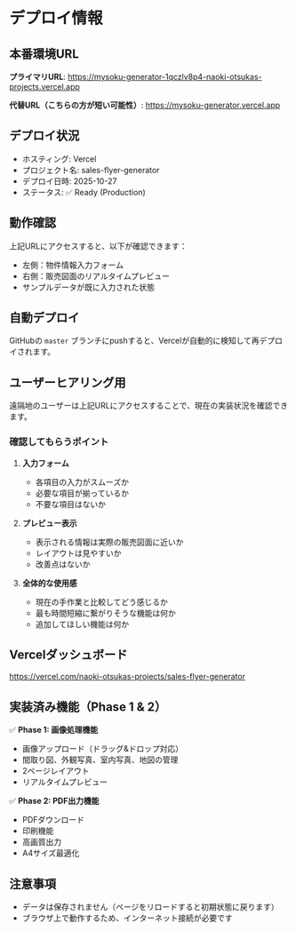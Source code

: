 # デプロイ情報

## 本番環境URL

**プライマリURL**: https://mysoku-generator-1qczlv8p4-naoki-otsukas-projects.vercel.app

**代替URL（こちらの方が短い可能性）**: https://mysoku-generator.vercel.app

## デプロイ状況

- ホスティング: Vercel
- プロジェクト名: sales-flyer-generator
- デプロイ日時: 2025-10-27
- ステータス: ✅ Ready (Production)

## 動作確認

上記URLにアクセスすると、以下が確認できます：
- 左側：物件情報入力フォーム
- 右側：販売図面のリアルタイムプレビュー
- サンプルデータが既に入力された状態

## 自動デプロイ

GitHubの `master` ブランチにpushすると、Vercelが自動的に検知して再デプロイされます。

## ユーザーヒアリング用

遠隔地のユーザーは上記URLにアクセスすることで、現在の実装状況を確認できます。

### 確認してもらうポイント

1. **入力フォーム**
   - 各項目の入力がスムーズか
   - 必要な項目が揃っているか
   - 不要な項目はないか

2. **プレビュー表示**
   - 表示される情報は実際の販売図面に近いか
   - レイアウトは見やすいか
   - 改善点はないか

3. **全体的な使用感**
   - 現在の手作業と比較してどう感じるか
   - 最も時間短縮に繋がりそうな機能は何か
   - 追加してほしい機能は何か

## Vercelダッシュボード

https://vercel.com/naoki-otsukas-projects/sales-flyer-generator

## 実装済み機能（Phase 1 & 2）

✅ **Phase 1: 画像処理機能**
- 画像アップロード（ドラッグ&ドロップ対応）
- 間取り図、外観写真、室内写真、地図の管理
- 2ページレイアウト
- リアルタイムプレビュー

✅ **Phase 2: PDF出力機能**
- PDFダウンロード
- 印刷機能
- 高画質出力
- A4サイズ最適化

## 注意事項

- データは保存されません（ページをリロードすると初期状態に戻ります）
- ブラウザ上で動作するため、インターネット接続が必要です

